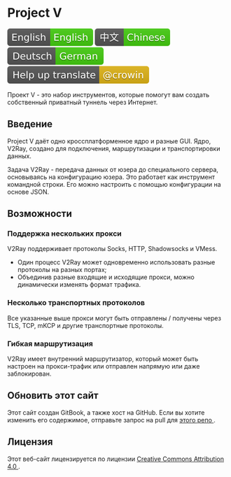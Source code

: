 # Project V

![English](resources/english.svg) [![Chinese](resources/chinese.svg)](https://www.v2ray.com/) [![German](resources/german.svg)](https://www.v2ray.com/de/) [![Translate](resources/lang.svg)](https://crowdin.com/project/v2ray)

Проект V - это набор инструментов, которые помогут вам создать собственный приватный туннель через Интернет.

## Введение

Project V даёт одно кроссплатформенное ядро и разные GUI. Ядро, V2Ray, создано для подключения, маршрутизации и транспортировки данных.

Задача V2Ray - передача данных от юзера до специального сервера, основываясь на конфигурацию юзера. Это работает как инструмент командной строки. Его можно настроить с помощью конфигурации на основе JSON.

## Возможности

### Поддержка нескольких прокси

V2Ray поддерживает протоколы Socks, HTTP, Shadowsocks и VMess.

* Один процесс V2Ray может одновременно использовать разные протоколы на разных портах;
* Объединив разные входящие и исходящие прокси, можно динамически изменять формат трафика.

### Несколько транспортных протоколов

Все указанные выше прокси могут быть отправлены / получены через TLS, TCP, mKCP и другие транспортные протоколы.

### Гибкая маршрутизация

V2Ray имеет внутренний маршрутизатор, который может быть настроен на прокси-трафик или отправлен напрямую или даже заблокирован.

## Обновить этот сайт

Этот сайт создан GitBook, а также хост на GitHub. Если вы хотите изменить его содержимое, отправьте запрос на pull для [ этого репо ](https://github.com/v2ray/manual).

## Лицензия

Этот веб-сайт лицензируется по лицензии [ Creative Commons Attribution 4.0 ](https://creativecommons.org/licenses/by/4.0/).